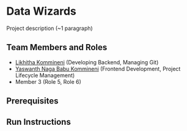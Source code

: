 # Data Wizards

Project description (~1 paragraph)

## Team Members and Roles

* [Likhitha Kommineni](https://github.com/likhitha333/CIS641-HW2-Kommineni) (Developing Backend, Managing Git)
* [Yaswanth Naga Babu Kommineni](https://github.com/KommineniYaswanth/CIS641-HW2-kommineni) (Frontend Development, Project Lifecycle Management)
* Member 3 (Role 5, Role 6)

## Prerequisites

## Run Instructions
